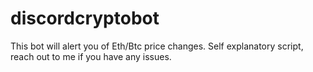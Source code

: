 # discordcryptobot
This bot will alert you of Eth/Btc price changes. Self explanatory script, reach out to me if you have any issues.
